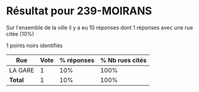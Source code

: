# Résultat pour 239-MOIRANS

Sur l'ensemble de la ville il y a eu 10 réponses dont 1 réponses avec une rue citée (10%)

1 points noirs identifiés

| Rue | Vote | % réponses | % Nb rues cités|
|-----|------|------------|----------------|
| LA GARE | 1 | 10% | 100%|
| **Total** | 1 | 10% | 100%|

